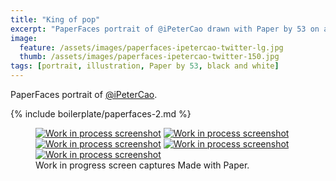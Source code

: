 ```yaml
---
title: "King of pop"
excerpt: "PaperFaces portrait of @iPeterCao drawn with Paper by 53 on an iPad."
image: 
  feature: /assets/images/paperfaces-ipetercao-twitter-lg.jpg
  thumb: /assets/images/paperfaces-ipetercao-twitter-150.jpg
tags: [portrait, illustration, Paper by 53, black and white]
---
```


PaperFaces portrait of [@iPeterCao](http://twitter.com/iPeterCao).

{% include boilerplate/paperfaces-2.md %}

<figure class="third">
	<a href="{{ site.url }}/assets/images/paperfaces-ipetercao-process-1-lg.jpg"><img src="{{ site.url }}/assets/images/paperfaces-ipetercao-process-1-600.jpg" alt="Work in process screenshot"></a>
	<a href="{{ site.url }}/assets/images/paperfaces-ipetercao-process-2-lg.jpg"><img src="{{ site.url }}/assets/images/paperfaces-ipetercao-process-2-600.jpg" alt="Work in process screenshot"></a>
	<a href="{{ site.url }}/assets/images/paperfaces-ipetercao-process-3-lg.jpg"><img src="{{ site.url }}/assets/images/paperfaces-ipetercao-process-3-600.jpg" alt="Work in process screenshot"></a>
	<a href="{{ site.url }}/assets/images/paperfaces-ipetercao-process-4-lg.jpg"><img src="{{ site.url }}/assets/images/paperfaces-ipetercao-process-4-600.jpg" alt="Work in process screenshot"></a>
	<a href="{{ site.url }}/assets/images/paperfaces-ipetercao-process-5-lg.jpg"><img src="{{ site.url }}/assets/images/paperfaces-ipetercao-process-5-600.jpg" alt="Work in process screenshot"></a>
	<figcaption>Work in progress screen captures Made with Paper.</figcaption>
</figure>